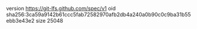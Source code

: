 version https://git-lfs.github.com/spec/v1
oid sha256:3ca59a9142b61ccc5fab72582970afb2db4a240a0b90c0c9ba31b55ebb3e43e2
size 25048
